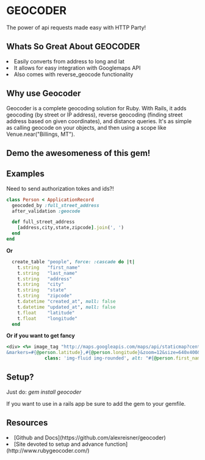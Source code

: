 # GEOCODER

The power of api requests made easy with HTTP Party!

## Whats So Great About GEOCODER

<li> Easily converts from address to long and lat
<li> It allows for easy integration with Googlemaps API
<li> Also comes with reverse_geocode functionality

## Why use Geocoder

Geocoder is a complete geocoding solution for Ruby. With Rails, it adds geocoding (by street or IP address), reverse geocoding (finding street address based on given coordinates), and distance queries. It's as simple as calling geocode on your objects, and then using a scope like Venue.near("Billings, MT").
## Demo the awesomeness of this gem!

## Examples

Need to send authorization tokes and ids?!

```Ruby
class Person < ApplicationRecord
  geocoded_by :full_street_address
  after_validation :geocode

  def full_street_address
    [address,city,state,zipcode].join(', ')
  end
end
```

**Or**

```Ruby
  create_table "people", force: :cascade do |t|
    t.string   "first_name"
    t.string   "last_name"
    t.string   "address"
    t.string   "city"
    t.string   "state"
    t.string   "zipcode"
    t.datetime "created_at", null: false
    t.datetime "updated_at", null: false
    t.float    "latitude"
    t.float    "longitude"
  end
```

**Or if you want to get fancy**

```Ruby
<div> <%= image_tag "http://maps.googleapis.com/maps/api/staticmap?center=#{@person.latitude},#{@person.longitude}
&markers=#{@person.latitude},#{@person.longitude}&zoom=12&size=640x400&key=AIzaSyA4BHW3txEdqfxzdTlPwaHsYRSZbfeIcd8",
              class: 'img-fluid img-rounded', alt: "#{@person.first_name} on the map"%></div>

```

## Setup?

Just do: *gem install geocoder*

If you want to use in a rails app be sure to add the gem to your gemfile.

## Resources

<li> [Github and Docs](https://github.com/alexreisner/geocoder)
<li> [Site devoted to setup and advance function](http://www.rubygeocoder.com/)
